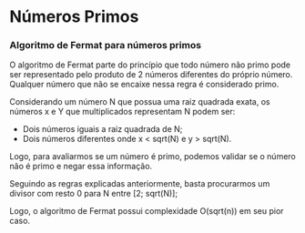 # Números Primos

### Algoritmo de Fermat para números primos

O algoritmo de Fermat parte do princípio que todo número não primo pode ser representado pelo produto de 2 números diferentes do próprio número. Qualquer número que não se encaixe nessa regra é considerado primo.

Considerando um número N que possua uma raiz quadrada exata, os números x e Y que multiplicados representam N podem ser:
- Dois números iguais a raiz quadrada de N;
- Dois números diferentes onde x < sqrt(N) e y > sqrt(N).

Logo, para avaliarmos se um número é primo, podemos validar se o número não é primo e negar essa informação. 

Seguindo as regras explicadas anteriormente, basta procurarmos um divisor com resto 0 para N entre [2; sqrt(N)];

Logo, o algoritmo de Fermat possui complexidade O(sqrt(n)) em seu pior caso. 
